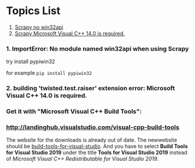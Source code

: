 # Topics List
1. [Scrapy no win32api](#list_01)
2. [Scrapy  Microsoft Visual C++ 14.0 is required.](#list_02)

### 1. ImportError: No module named win32api when using Scrapy
<a name='list_01'></a>

try install pypiwin32

for example `pip install pypiwin32`

### 2. building 'twisted.test.raiser' extension error: Microsoft Visual C++ 14.0 is required. 
###  Get it with "Microsoft Visual C++ Build Tools": 
###  http://landinghub.visualstudio.com/visual-cpp-build-tools
  <a name='list_02'></a>

The website for the downloads is already out of date. The newwebsite should be [build-tools-for-visual-studio](
https://visualstudio.microsoft.com/downloads/#build-tools-for-visual-studio-2017). And you have to select **Build Tools for Visual Studio 2019**
under the title **Tools for Visual Studio 2019** instead of *Microsoft Visual C++ Redistributable for Visual Studio 2019*.
